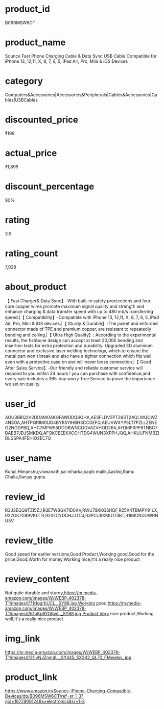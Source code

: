 # product_id
B096MSW6CT

# product_name
Sounce Fast Phone Charging Cable & Data Sync USB Cable Compatible for iPhone 13, 12,11, X, 8, 7, 6, 5, iPad Air, Pro, Mini & iOS Devices

# category
Computers&Accessories|Accessories&Peripherals|Cables&Accessories|Cables|USBCables

# discounted_price
₹199

# actual_price
₹1,899

# discount_percentage
90%

# rating
3.9

# rating_count
7,928

# about_product
【 Fast Charger& Data Sync】-With built-in safety proctections and four-core copper wires promote maximum signal quality and strength and enhance charging & data transfer speed with up to 480 mb/s transferring speed.|【 Compatibility】-Compatible with iPhone 13, 12,11, X, 8, 7, 6, 5, iPad Air, Pro, Mini & iOS devices.|【 Sturdy & Durable】-The jacket and enforced connector made of TPE and premium copper, are resistant to repeatedly bending and coiling.|【 Ultra High Quality】: According to the experimental results, the fishbone design can accept at least 20,000 bending and insertion tests for extra protection and durability. Upgraded 3D aluminum connector and exclusive laser welding technology, which to ensure the metal part won't break and also have a tighter connection which fits well even with a protective case on and will never loose connection.|【 Good After Sales Service】-Our friendly and reliable customer service will respond to you within 24 hours ! you can purchase with confidence,and every sale includes a 365-day worry-free Service to prove the importance we set on quality.

# user_id
AGU3BBQ2V2DDAMOAKGFAWDDQ6QHA,AESFLDV2PT363T2AQLWQOWZ4N3OA,AHTPQRIMGUD4BYR5YIHBH3CCGEFQ,AEUVWXYP5LT7PZLLZENEO2NODPBQ,AHC7MPW55DOO6WNCOQVA2VHOD26A,AFDI6FRPFBTNBG7BAEB7JDJSMKDQ,AFQKCEEEKXCOHTDG4WUN3XPPHJQQ,AHKUUFNMBZIDLSSPA4FEHIO2EC7Q

# user_name
Kunal,Himanshu,viswanath,sai niharka,saqib malik,Aashiq,Ramu Challa,Sanjay gupta

# review_id
R3J3EQQ9TZI5ZJ,R3E7WBGK7ID0KV,RWU79XKQ6I1QF,R25X4TBMPY91LX,R27OK7G99VK0TR,R207CYDCHJJTCJ,R3PCU8XMU173BT,R1IMONDOWRNU5V

# review_title
Good speed for earlier versions,Good Product,Working good,Good for the price,Good,Worth for money,Working nice,it's a really nice product

# review_content
Not quite durable and sturdy,https://m.media-amazon.com/images/W/WEBP_402378-T1/images/I/71rIggrbUCL._SY88.jpg,Working good,https://m.media-amazon.com/images/W/WEBP_402378-T1/images/I/61bKp9YO6wL._SY88.jpg,Product,Very nice product,Working well,It's a really nice product

# img_link
https://m.media-amazon.com/images/W/WEBP_402378-T1/images/I/31IvNJZnmdL._SY445_SX342_QL70_FMwebp_.jpg

# product_link
https://www.amazon.in/Sounce-iPhone-Charging-Compatible-Devices/dp/B096MSW6CT/ref=sr_1_3?qid=1672909124&s=electronics&sr=1-3
